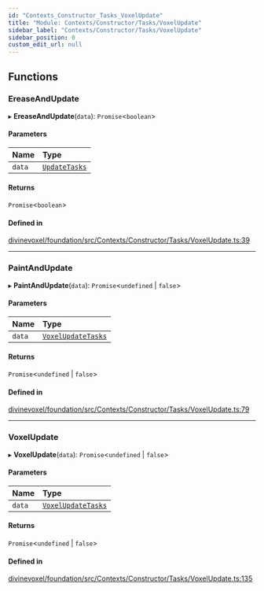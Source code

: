 ```yaml
---
id: "Contexts_Constructor_Tasks_VoxelUpdate"
title: "Module: Contexts/Constructor/Tasks/VoxelUpdate"
sidebar_label: "Contexts/Constructor/Tasks/VoxelUpdate"
sidebar_position: 0
custom_edit_url: null
---
```


## Functions

### EreaseAndUpdate

▸ **EreaseAndUpdate**(`data`): `Promise`\<`boolean`\>

#### Parameters

| Name | Type |
| :------ | :------ |
| `data` | [`UpdateTasks`](Types_Tasks_types.md#updatetasks) |

#### Returns

`Promise`\<`boolean`\>

#### Defined in

[divinevoxel/foundation/src/Contexts/Constructor/Tasks/VoxelUpdate.ts:39](https://github.com/lucasdamianjohnson/DivineVoxelEngine/blob/596fa7391478620ed460dfb4856ff0a763b91c49/divinevoxel/foundation/src/Contexts/Constructor/Tasks/VoxelUpdate.ts#L39)

___

### PaintAndUpdate

▸ **PaintAndUpdate**(`data`): `Promise`\<`undefined` \| ``false``\>

#### Parameters

| Name | Type |
| :------ | :------ |
| `data` | [`VoxelUpdateTasks`](Types_Tasks_types.md#voxelupdatetasks) |

#### Returns

`Promise`\<`undefined` \| ``false``\>

#### Defined in

[divinevoxel/foundation/src/Contexts/Constructor/Tasks/VoxelUpdate.ts:79](https://github.com/lucasdamianjohnson/DivineVoxelEngine/blob/596fa7391478620ed460dfb4856ff0a763b91c49/divinevoxel/foundation/src/Contexts/Constructor/Tasks/VoxelUpdate.ts#L79)

___

### VoxelUpdate

▸ **VoxelUpdate**(`data`): `Promise`\<`undefined` \| ``false``\>

#### Parameters

| Name | Type |
| :------ | :------ |
| `data` | [`VoxelUpdateTasks`](Types_Tasks_types.md#voxelupdatetasks) |

#### Returns

`Promise`\<`undefined` \| ``false``\>

#### Defined in

[divinevoxel/foundation/src/Contexts/Constructor/Tasks/VoxelUpdate.ts:135](https://github.com/lucasdamianjohnson/DivineVoxelEngine/blob/596fa7391478620ed460dfb4856ff0a763b91c49/divinevoxel/foundation/src/Contexts/Constructor/Tasks/VoxelUpdate.ts#L135)
